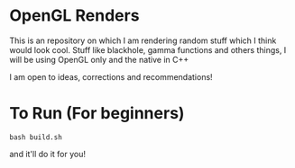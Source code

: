 # OpenGL Renders

This is an repository on which I am rendering random stuff which I think would look cool. Stuff like blackhole, gamma functions and others things, I will be using OpenGL only and the native in C++

I am open to ideas, corrections and recommendations!

# To Run (For beginners)

`bash build.sh`

and it'll do it for you!

